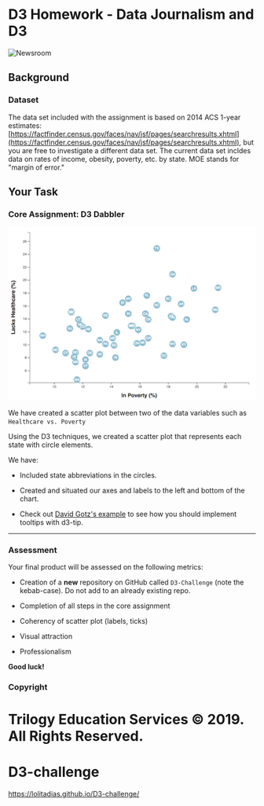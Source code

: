

# D3 Homework - Data Journalism and D3

![Newsroom](https://media.giphy.com/media/v2xIous7mnEYg/giphy.gif)

## Background
### Dataset
The data set included with the assignment is based on 2014 ACS 1-year estimates: [https://factfinder.census.gov/faces/nav/jsf/pages/searchresults.xhtml](https://factfinder.census.gov/faces/nav/jsf/pages/searchresults.xhtml), but you are free to investigate a different data set. The current data set incldes data on rates of income, obesity, poverty, etc. by state. MOE stands for "margin of error."

## Your Task

### Core Assignment: D3 Dabbler

![4-scatter](Images/4-scatter.jpg)

We have created a scatter plot between two of the data variables such as `Healthcare vs. Poverty`

Using the D3 techniques, we created a scatter plot that represents each state with circle elements. 

We have:

* Included state abbreviations in the circles.

* Created and situated our axes and labels to the left and bottom of the chart.


* Check out [David Gotz's example](https://bl.ocks.org/davegotz/bd54b56723c154d25eedde6504d30ad7) to see how you should implement tooltips with d3-tip.

- - -

### Assessment

Your final product will be assessed on the following metrics:

* Creation of a **new** repository on GitHub called `D3-Challenge` (note the kebab-case). Do not add to an already existing repo.

* Completion of all steps in the core assignment

* Coherency of scatter plot (labels, ticks)

* Visual attraction

* Professionalism

**Good luck!**

### Copyright

Trilogy Education Services © 2019. All Rights Reserved.
=======
# D3-challenge
https://lolitadias.github.io/D3-challenge/

